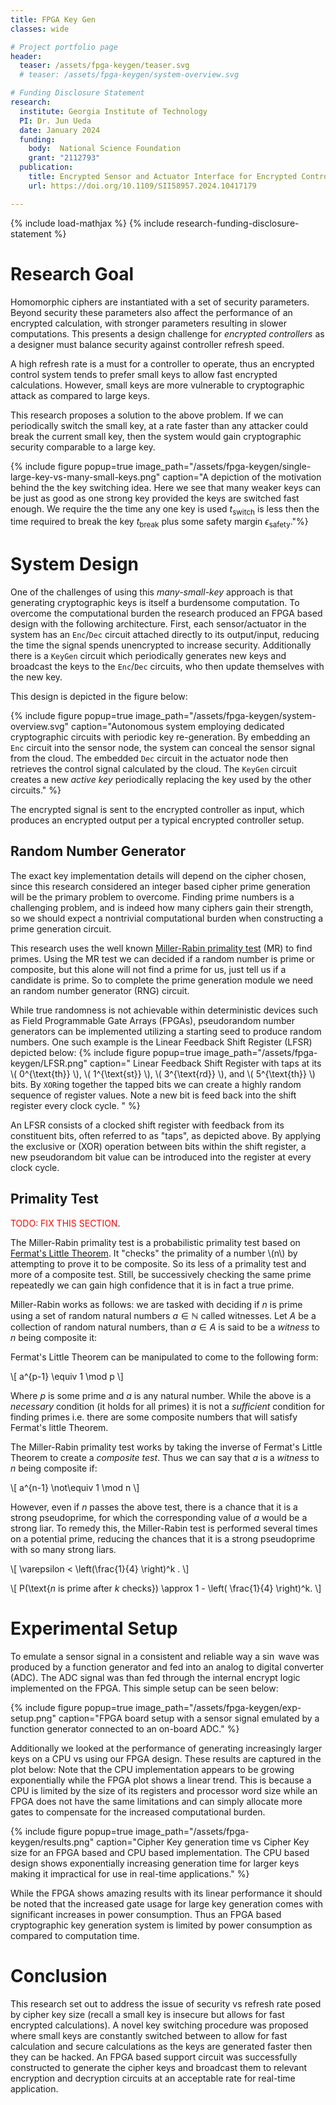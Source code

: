 ```yaml
---
title: FPGA Key Gen
classes: wide

# Project portfolio page
header:
  teaser: /assets/fpga-keygen/teaser.svg
  # teaser: /assets/fpga-keygen/system-overview.svg

# Funding Disclosure Statement
research:
  institute: Georgia Institute of Technology
  PI: Dr. Jun Ueda
  date: January 2024
  funding:
    body:  National Science Foundation
    grant: "2112793"
  publication:
    title: Encrypted Sensor and Actuator Interface for Encrypted Control Signals via Embedded FPGA Key Generation
    url: https://doi.org/10.1109/SII58957.2024.10417179

---
```


{% include load-mathjax %}
{% include research-funding-disclosure-statement %}

# Research Goal
Homomorphic ciphers are instantiated with a set of security parameters.
Beyond security these parameters also affect the performance of an encrypted calculation, with stronger parameters resulting in slower computations.
This presents a design challenge for *encrypted controllers* as a designer must balance security against controller refresh speed.

A high refresh rate is a must for a controller to operate, thus an encrypted control system tends to prefer small keys to allow fast encrypted calculations.
However, small keys are more vulnerable to cryptographic attack as compared to large keys.

This research proposes a solution to the above problem.
If we can periodically switch the small key, at a rate faster than any attacker could break the current small key, then the system would gain cryptographic security comparable to a large key.

{% include figure 
popup=true 
image_path="/assets/fpga-keygen/single-large-key-vs-many-small-keys.png"
caption="A depiction of the motivation behind the the key switching idea. Here we see that many weaker keys can be just as good as one strong key provided the keys are switched fast enough. We require the the time any one key is used $t_\text{switch}$ is less then the time required to break the key $t_\text{break}$ plus some safety margin $\epsilon_\text{safety}$."%}

# System Design
One of the challenges of using this *many-small-key* approach is that generating cryptographic keys is itself a burdensome computation.
To overcome the computational burden the research produced an FPGA based design with the following architecture.
First, each sensor/actuator in the system has an `Enc`/`Dec` circuit attached directly to its output/input, reducing the time the signal spends unencrypted to increase security.
Additionally there is a `KeyGen` circuit which periodically generates new keys and broadcast the keys to the `Enc`/`Dec` circuits, who then update themselves with the new key.

This design is depicted in the figure below:

{% include figure 
    popup=true 
    image_path="/assets/fpga-keygen/system-overview.svg"
    caption="Autonomous system employing dedicated cryptographic circuits with periodic key re-generation. By embedding an `Enc` circuit into the sensor node, the system can conceal the sensor signal from the cloud. The embedded `Dec` circuit in the actuator node then retrieves the control signal calculated by the cloud. The `KeyGen` circuit creates a new *active key* periodically replacing the key used by the other circuits." %}

The encrypted signal is sent to the encrypted controller as input, which produces an encrypted output per a typical encrypted controller setup.


## Random Number Generator
The exact key implementation details will depend on the cipher chosen, since this research considered an integer based cipher prime generation will be the primary problem to overcome.
Finding prime numbers is a challenging problem, and is indeed how many ciphers gain their strength, so we should expect a nontrivial computational burden when constructing a prime generation circuit.

This research uses the well known [Miller-Rabin primality test](https://en.wikipedia.org/wiki/Miller%E2%80%93Rabin_primality_test) (MR) to find primes.
Using the MR test we can decided if a random number is prime or composite, but this alone will not find a prime for us, just tell us if a candidate is prime.
So to complete the prime generation module we need an random number generator (RNG) circuit.

While true randomness is not achievable within deterministic devices such as Field Programmable Gate Arrays (FPGAs), pseudorandom number generators can be implemented utilizing a starting seed to produce random numbers. 
One such example is the Linear Feedback Shift Register (LFSR) depicted below:
{% include figure 
popup=true 
image_path="/assets/fpga-keygen/LFSR.png"
caption="
Linear Feedback Shift Register with taps at its 
\\( 0^{\text{th}} \\), \\( 1^{\text{st}} \\), \\( 3^{\text{rd}} \\), and \\( 5^{\text{th}} \\) bits. By `XOR`ing together the tapped bits we can create a highly random sequence of register values. Note a new bit is feed back into the shift register every clock cycle.
" 
%}

An LFSR consists of a clocked shift register with feedback from its constituent bits, often referred to as "taps", as depicted above.
By applying the exclusive or (XOR) operation between bits within the shift register, a new pseudorandom bit value can be introduced into the register at every clock cycle.

## Primality Test

<span style="color:red">TODO: FIX THIS SECTION</span>.

The Miller-Rabin primality test is a probabilistic primality test based on [Fermat's Little Theorem](https://mathworld.wolfram.com/FermatsLittleTheorem.html). 
It "checks" the primality of a number \\(n\\) by attempting to prove it to be composite.
So its less of a primality test and more of a composite test.
Still, be successively checking the same prime repeatedly we can gain high confidence that it is in fact a true prime.

Miller-Rabin works as follows: we are tasked with deciding if $n$ is prime using a set of random natural numbers $a \in \mathbb{N}$ called witnesses.
Let $A$ be a collection of random natural numbers, than $a \in A$ is said to be a *witness* to $n$ being composite it:

Fermat's Little Theorem can be manipulated to come to the following form:

\\[ a^{p-1} \equiv 1 \mod p \\]

Where $p$ is some prime and $a$ is any natural number.
While the above is a *necessary* condition (it holds for all primes) it is not a *sufficient* condition for finding primes i.e. there are some composite numbers that will satisfy Fermat's little Theorem.

The Miller-Rabin primality test works by taking the inverse of Fermat's Little Theorem to create a *composite test*.
Thus we can say that $a$ is a *witness* to $n$ being composite if:

\\[ a^{n-1} \not\equiv 1 \mod n \\]

However, even if $n$ passes the above test, there is a chance that it is a strong pseudoprime, for which the corresponding value of $a$ would be a strong liar. 
To remedy this, the Miller-Rabin test is performed several times on a potential prime, reducing the chances that it is a strong pseudoprime with so many strong liars.


\\[ \varepsilon < \left(\frac{1}{4} \right)^k . \\]

\\[ P(\text{$n$ is prime after $k$ checks}) \approx 1 - \left( \frac{1}{4} \right)^k. \\]

# Experimental Setup
To emulate a sensor signal in a consistent and reliable way a $\sin$ wave was produced by a function generator and fed into an analog to digital converter (ADC).
The ADC signal was than fed through the internal encrypt logic implemented on the FPGA.
This simple setup can be seen below:

{% include figure 
    popup=true 
    image_path="/assets/fpga-keygen/exp-setup.png"
    caption="FPGA board setup with a sensor signal emulated by a function generator connected to an on-board ADC." %}

Additionally we looked at the performance of generating increasingly larger keys on a CPU vs using our FPGA design.
These results are captured in the plot below:
Note that the CPU implementation appears to be growing exponentially while the FPGA plot shows a linear trend.
This is because a CPU is limited by the size of its registers and processor word size while an FPGA does not have the same limitations and can simply allocate more gates to compensate for the increased computational burden.

{% include figure 
popup=true 
image_path="/assets/fpga-keygen/results.png"
caption="Cipher Key generation time vs Cipher Key size for an FPGA based and CPU based implementation. The CPU based design shows exponentially increasing generation time for larger keys making it impractical for use in real-time applications." %}

While the FPGA shows amazing results with its linear performance it should be noted that the increased gate usage for large key generation comes with significant increases in power consumption.
Thus an FPGA based cryptographic key generation system is limited by power consumption as compared to computation time.

# Conclusion
This research set out to address the issue of security vs refresh rate posed by cipher key size (recall a small key is insecure but allows for fast encrypted calculations).
A novel key switching procedure was proposed where small keys are constantly switched between to allow for fast calculation and secure calculations as the keys are generated faster then they can be hacked.
An FPGA based support circuit was successfully constructed to generate the cipher keys and broadcast them to relevant encryption and decryption circuits at an acceptable rate for real-time application.
